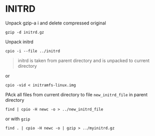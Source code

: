 # INITRD

Unpack gzip-a i and delete compressed original

	gzip -d initrd.gz

Unpack initrd

	cpio -i --file ../initrd

> initrd is taken from parent directory and is unpacked to current directory

or

	cpio -vid < initramfs-linux.img

PAck all files from current directory to file `new_initrd_file` in parent directory

	find | cpio -H newc -o > ../new_initrd_file

or with `gzip`

	find . | cpio -H newc -o | gzip > ../myinitrd.gz
